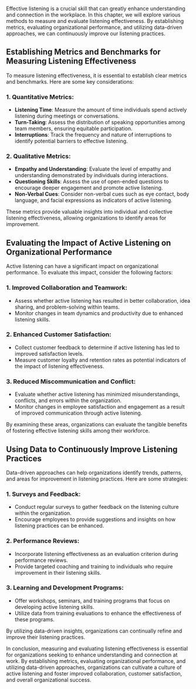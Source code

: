 
Effective listening is a crucial skill that can greatly enhance understanding and connection in the workplace. In this chapter, we will explore various methods to measure and evaluate listening effectiveness. By establishing metrics, evaluating organizational performance, and utilizing data-driven approaches, we can continuously improve our listening practices.

Establishing Metrics and Benchmarks for Measuring Listening Effectiveness
-------------------------------------------------------------------------

To measure listening effectiveness, it is essential to establish clear metrics and benchmarks. Here are some key considerations:

### 1. Quantitative Metrics:

* **Listening Time**: Measure the amount of time individuals spend actively listening during meetings or conversations.
* **Turn-Taking**: Assess the distribution of speaking opportunities among team members, ensuring equitable participation.
* **Interruptions**: Track the frequency and nature of interruptions to identify potential barriers to effective listening.

### 2. Qualitative Metrics:

* **Empathy and Understanding**: Evaluate the level of empathy and understanding demonstrated by individuals during interactions.
* **Questioning Skills**: Assess the use of open-ended questions to encourage deeper engagement and promote active listening.
* **Non-Verbal Cues**: Consider non-verbal cues such as eye contact, body language, and facial expressions as indicators of active listening.

These metrics provide valuable insights into individual and collective listening effectiveness, allowing organizations to identify areas for improvement.

Evaluating the Impact of Active Listening on Organizational Performance
-----------------------------------------------------------------------

Active listening can have a significant impact on organizational performance. To evaluate this impact, consider the following factors:

### 1. Improved Collaboration and Teamwork:

* Assess whether active listening has resulted in better collaboration, idea sharing, and problem-solving within teams.
* Monitor changes in team dynamics and productivity due to enhanced listening skills.

### 2. Enhanced Customer Satisfaction:

* Collect customer feedback to determine if active listening has led to improved satisfaction levels.
* Measure customer loyalty and retention rates as potential indicators of the impact of listening effectiveness.

### 3. Reduced Miscommunication and Conflict:

* Evaluate whether active listening has minimized misunderstandings, conflicts, and errors within the organization.
* Monitor changes in employee satisfaction and engagement as a result of improved communication through active listening.

By examining these areas, organizations can evaluate the tangible benefits of fostering effective listening skills among their workforce.

Using Data to Continuously Improve Listening Practices
------------------------------------------------------

Data-driven approaches can help organizations identify trends, patterns, and areas for improvement in listening practices. Here are some strategies:

### 1. Surveys and Feedback:

* Conduct regular surveys to gather feedback on the listening culture within the organization.
* Encourage employees to provide suggestions and insights on how listening practices can be enhanced.

### 2. Performance Reviews:

* Incorporate listening effectiveness as an evaluation criterion during performance reviews.
* Provide targeted coaching and training to individuals who require improvement in their listening skills.

### 3. Learning and Development Programs:

* Offer workshops, seminars, and training programs that focus on developing active listening skills.
* Utilize data from training evaluations to enhance the effectiveness of these programs.

By utilizing data-driven insights, organizations can continually refine and improve their listening practices.

In conclusion, measuring and evaluating listening effectiveness is essential for organizations seeking to enhance understanding and connection at work. By establishing metrics, evaluating organizational performance, and utilizing data-driven approaches, organizations can cultivate a culture of active listening and foster improved collaboration, customer satisfaction, and overall organizational success.
